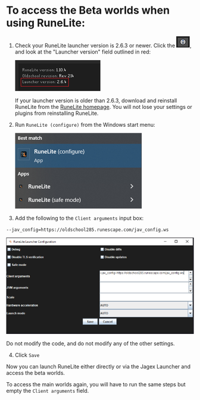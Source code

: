 # To access the Beta worlds when using RuneLite:

1. Check your RuneLite launcher version is 2.6.3 or newer. Click the ![](/img/beta/info_icon.png), and look at the "Launcher version" field outlined in red:

    ![](/img/beta/launcher_ver.png)

    If your launcher version is older than 2.6.3, download and reinstall RuneLite from the [RuneLite homepage](https://runelite.net). You will not lose your settings or plugins from reinstalling RuneLite.

2. Run `RuneLite (configure)` from the Windows start menu:

    ![](/img/beta/startmenu.png)

3. Add the following to the `Client arguments` input box:
```
--jav_config=https://oldschool285.runescape.com/jav_config.ws
```
![](/img/beta/configui.png)

Do not modify the code, and do not modify any of the other settings.

4. Click `Save`

Now you can launch RuneLite either directly or via the Jagex Launcher and access the beta worlds.

To access the main worlds again, you will have to run the same steps but empty the `Client arguments` field.